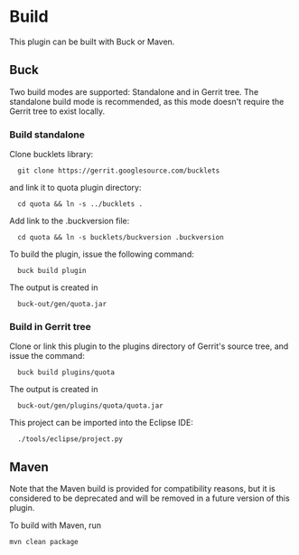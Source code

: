 Build
=====

This plugin can be built with Buck or Maven.

Buck
----

Two build modes are supported: Standalone and in Gerrit tree.
The standalone build mode is recommended, as this mode doesn't require
the Gerrit tree to exist locally.


### Build standalone

Clone bucklets library:

```
  git clone https://gerrit.googlesource.com/bucklets

```
and link it to quota plugin directory:

```
  cd quota && ln -s ../bucklets .
```

Add link to the .buckversion file:

```
  cd quota && ln -s bucklets/buckversion .buckversion
```

To build the plugin, issue the following command:


```
  buck build plugin
```

The output is created in

```
  buck-out/gen/quota.jar
```

### Build in Gerrit tree

Clone or link this plugin to the plugins directory of Gerrit's source
tree, and issue the command:

```
  buck build plugins/quota
```

The output is created in

```
  buck-out/gen/plugins/quota/quota.jar
```

This project can be imported into the Eclipse IDE:

```
  ./tools/eclipse/project.py
```

Maven
-----

Note that the Maven build is provided for compatibility reasons, but
it is considered to be deprecated and will be removed in a future
version of this plugin.

To build with Maven, run

```
mvn clean package
```
